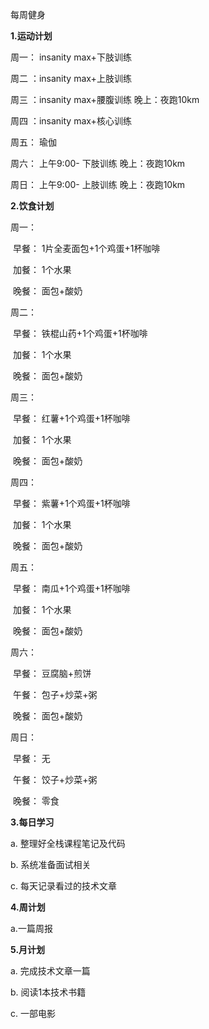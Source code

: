 每周健身



**1.运动计划**

周一： insanity max+下肢训练

周二 ：insanity max+上肢训练          

周三 ：insanity max+腰腹训练    晚上：夜跑10km

周四 ：insanity max+核心训练

周五： 瑜伽

周六： 上午9:00- 下肢训练	晚上：夜跑10km

周日： 上午9:00- 上肢训练    晚上：夜跑10km



**2.饮食计划**

周一：

​		早餐：	1片全麦面包+1个鸡蛋+1杯咖啡

​		加餐：	1个水果

​		晚餐：	面包+酸奶

周二：

​		早餐：	铁棍山药+1个鸡蛋+1杯咖啡

​		加餐：	1个水果

​		晚餐：	面包+酸奶

周三：

​		早餐：	红薯+1个鸡蛋+1杯咖啡

​		加餐：	1个水果

​		晚餐：	面包+酸奶

周四：

​		早餐：	紫薯+1个鸡蛋+1杯咖啡

​		加餐：	1个水果

​		晚餐：	面包+酸奶

周五：

​		早餐：	南瓜+1个鸡蛋+1杯咖啡

​		加餐：	1个水果

​		晚餐：	面包+酸奶

周六：

​		早餐：	豆腐脑+煎饼

​		午餐：	包子+炒菜+粥

​		晚餐：	面包+酸奶

周日：

​		早餐：	无

​		午餐：	饺子+炒菜+粥

​		晚餐：	零食



**3.每日学习**

a. 整理好全栈课程笔记及代码

b. 系统准备面试相关

c. 每天记录看过的技术文章



**4.周计划**

a.一篇周报



**5.月计划**

a. 完成技术文章一篇

b. 阅读1本技术书籍

c. 一部电影